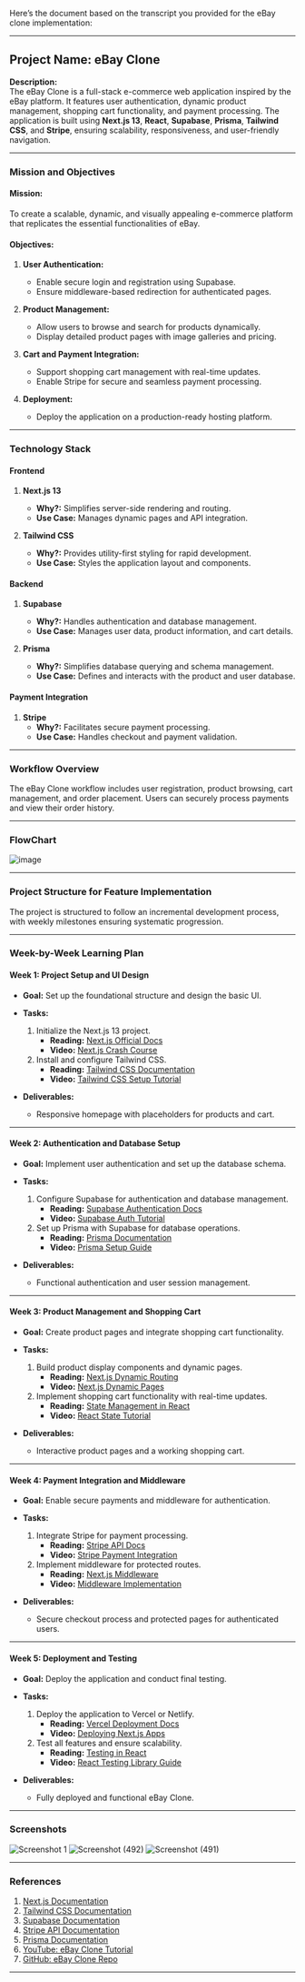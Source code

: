 Here’s the document based on the transcript you provided for the eBay clone implementation:

---

## **Project Name:** eBay Clone

**Description:**  
The eBay Clone is a full-stack e-commerce web application inspired by the eBay platform. It features user authentication, dynamic product management, shopping cart functionality, and payment processing. The application is built using **Next.js 13**, **React**, **Supabase**, **Prisma**, **Tailwind CSS**, and **Stripe**, ensuring scalability, responsiveness, and user-friendly navigation.

---

### **Mission and Objectives**

#### **Mission:**  
To create a scalable, dynamic, and visually appealing e-commerce platform that replicates the essential functionalities of eBay.

#### **Objectives:**  
1. **User Authentication:**  
   - Enable secure login and registration using Supabase.  
   - Ensure middleware-based redirection for authenticated pages.  

2. **Product Management:**  
   - Allow users to browse and search for products dynamically.  
   - Display detailed product pages with image galleries and pricing.  

3. **Cart and Payment Integration:**  
   - Support shopping cart management with real-time updates.  
   - Enable Stripe for secure and seamless payment processing.  

4. **Deployment:**  
   - Deploy the application on a production-ready hosting platform.

---

### **Technology Stack**

#### **Frontend**
1. **Next.js 13**  
   - **Why?:** Simplifies server-side rendering and routing.  
   - **Use Case:** Manages dynamic pages and API integration.  

2. **Tailwind CSS**  
   - **Why?:** Provides utility-first styling for rapid development.  
   - **Use Case:** Styles the application layout and components.  

#### **Backend**
1. **Supabase**  
   - **Why?:** Handles authentication and database management.  
   - **Use Case:** Manages user data, product information, and cart details.  

2. **Prisma**  
   - **Why?:** Simplifies database querying and schema management.  
   - **Use Case:** Defines and interacts with the product and user database.  

#### **Payment Integration**
1. **Stripe**  
   - **Why?:** Facilitates secure payment processing.  
   - **Use Case:** Handles checkout and payment validation.  

---

### **Workflow Overview**  
The eBay Clone workflow includes user registration, product browsing, cart management, and order placement. Users can securely process payments and view their order history.

---

### **FlowChart**  
![image](https://github.com/user-attachments/assets/1e3e90c1-b7cb-4580-bc5b-bf24453c073f)


---

### **Project Structure for Feature Implementation**

The project is structured to follow an incremental development process, with weekly milestones ensuring systematic progression.

---

### **Week-by-Week Learning Plan**

#### **Week 1: Project Setup and UI Design**
- **Goal:** Set up the foundational structure and design the basic UI.  
- **Tasks:**  
  1. Initialize the Next.js 13 project.  
     - **Reading:** [Next.js Official Docs](https://nextjs.org/docs)  
     - **Video:** [Next.js Crash Course](https://www.youtube.com/results?search_query=next+js+crash+course)  
  2. Install and configure Tailwind CSS.  
     - **Reading:** [Tailwind CSS Documentation](https://tailwindcss.com/docs/installation)  
     - **Video:** [Tailwind CSS Setup Tutorial](https://www.youtube.com/watch?v=UBOj6rqRUME)  

- **Deliverables:**  
  - Responsive homepage with placeholders for products and cart.

---

#### **Week 2: Authentication and Database Setup**  
- **Goal:** Implement user authentication and set up the database schema.  
- **Tasks:**  
  1. Configure Supabase for authentication and database management.  
     - **Reading:** [Supabase Authentication Docs](https://supabase.com/docs/guides/auth)  
     - **Video:** [Supabase Auth Tutorial](https://www.youtube.com/watch?v=dU7GwCOgvNY)  
  2. Set up Prisma with Supabase for database operations.  
     - **Reading:** [Prisma Documentation](https://www.prisma.io/docs)  
     - **Video:** [Prisma Setup Guide](https://www.youtube.com/watch?v=RebA5J-rlwg&t=155s)  

- **Deliverables:**  
  - Functional authentication and user session management.

---

#### **Week 3: Product Management and Shopping Cart**  
- **Goal:** Create product pages and integrate shopping cart functionality.  
- **Tasks:**  
  1. Build product display components and dynamic pages.  
     - **Reading:** [Next.js Dynamic Routing](https://nextjs.org/docs/routing/dynamic-routes)  
     - **Video:** [Next.js Dynamic Pages](https://www.youtube.com/watch?v=ZVnjOPwW4ZA&t=177s)  
  2. Implement shopping cart functionality with real-time updates.  
     - **Reading:** [State Management in React](https://reactjs.org/docs/state-and-lifecycle.html)  
     - **Video:** [React State Tutorial](https://www.youtube.com/watch?v=-bEzt5ISACA&t=465s)  

- **Deliverables:**  
  - Interactive product pages and a working shopping cart.

---

#### **Week 4: Payment Integration and Middleware**  
- **Goal:** Enable secure payments and middleware for authentication.  
- **Tasks:**  
  1. Integrate Stripe for payment processing.  
     - **Reading:** [Stripe API Docs](https://stripe.com/docs/api)  
     - **Video:** [Stripe Payment Integration](https://www.youtube.com/watch?v=lbEFSP1WAv0&t=21s)  
  2. Implement middleware for protected routes.  
     - **Reading:** [Next.js Middleware](https://nextjs.org/docs/middleware)  
     - **Video:** [Middleware Implementation](https://www.youtube.com/watch?v=9dqCNjsGnsk)  

- **Deliverables:**  
  - Secure checkout process and protected pages for authenticated users.

---

#### **Week 5: Deployment and Testing**  
- **Goal:** Deploy the application and conduct final testing.  
- **Tasks:**  
  1. Deploy the application to Vercel or Netlify.  
     - **Reading:** [Vercel Deployment Docs](https://vercel.com/docs)  
     - **Video:** [Deploying Next.js Apps](https://www.youtube.com/watch?v=22Rywce_kcg&t=139s)  
  2. Test all features and ensure scalability.  
     - **Reading:** [Testing in React](https://reactjs.org/docs/testing.html)  
     - **Video:** [React Testing Library Guide](https://www.youtube.com/watch?v=8Xwq35cPwYg)  

- **Deliverables:**  
  - Fully deployed and functional eBay Clone.

---

### **Screenshots**
![Screenshot 1](https://github.com/John-Weeks-Dev/ebay-clone/assets/108229029/1d1d9f20-0f5b-4d00-8d5a-9aca0d3e414c)
![Screenshot (492)](https://github.com/user-attachments/assets/4b448e9d-5cb8-45a6-9621-9971fd107345)
![Screenshot (491)](https://github.com/user-attachments/assets/76ef8233-eb39-4f78-b51a-c72ad83d0176)

---


### **References**
1. [Next.js Documentation](https://nextjs.org/docs)  
2. [Tailwind CSS Documentation](https://tailwindcss.com/docs)  
3. [Supabase Documentation](https://supabase.com/docs)  
4. [Stripe API Documentation](https://stripe.com/docs/api)  
5. [Prisma Documentation](https://www.prisma.io/docs)  
6. [YouTube: eBay Clone Tutorial](https://www.youtube.com/watch?v=LtPYuFhYf1w&list=PL3pX4NAc7vJvBhW5bcngX011BsaFpD-Yo&index=16)  
7. [GitHub: eBay Clone Repo](https://github.com/John-Weeks-Dev/ebay-clone)  

--- 
